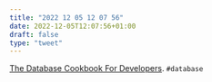```yaml
---
title: "2022 12 05 12 07 56"
date: 2022-12-05T12:07:56+01:00
draft: false
type: "tweet"
---
```

[The Database Cookbook For Developers](https://sqlfordevs.com/ebook). `#database`
